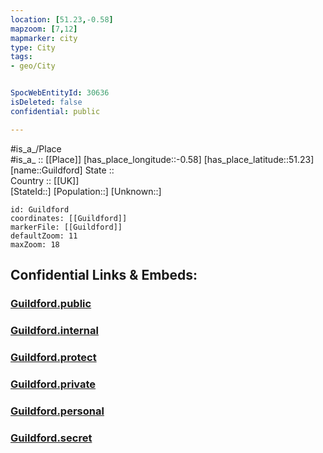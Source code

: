 ```yaml
---
location: [51.23,-0.58] 
mapzoom: [7,12] 
mapmarker: city 
type: City
tags:
- geo/City


SpocWebEntityId: 30636
isDeleted: false
confidential: public

---
```

#is_a_/Place  
#is_a_ :: [[Place]] 
[has_place_longitude::-0.58] 
[has_place_latitude::51.23] 
[name::Guildford] 
State ::  
Country :: [[UK]]  
[StateId::] 
[Population::] 
[Unknown::] 


```leaflet
id: Guildford
coordinates: [[Guildford]] 
markerFile: [[Guildford]] 
defaultZoom: 11 
maxZoom: 18
```


## Confidential Links & Embeds: 

### [Guildford.public](/_public/\Earth\Continent\Europe\Europe~North\UK\England\Regions~England\South_East_England\Surrey,County\cities~Surrey\Guildford\cities~GuildfordGuildford.public.md) 

### [Guildford.internal](/_internal/\Earth\Continent\Europe\Europe~North\UK\England\Regions~England\South_East_England\Surrey,County\cities~Surrey\Guildford\cities~GuildfordGuildford.internal.md) 

### [Guildford.protect](/_protect/\Earth\Continent\Europe\Europe~North\UK\England\Regions~England\South_East_England\Surrey,County\cities~Surrey\Guildford\cities~GuildfordGuildford.protect.md) 

### [Guildford.private](/_private/\Earth\Continent\Europe\Europe~North\UK\England\Regions~England\South_East_England\Surrey,County\cities~Surrey\Guildford\cities~GuildfordGuildford.private.md) 

### [Guildford.personal](/_personal/\Earth\Continent\Europe\Europe~North\UK\England\Regions~England\South_East_England\Surrey,County\cities~Surrey\Guildford\cities~GuildfordGuildford.personal.md) 

### [Guildford.secret](/_secret/\Earth\Continent\Europe\Europe~North\UK\England\Regions~England\South_East_England\Surrey,County\cities~Surrey\Guildford\cities~GuildfordGuildford.secret.md)

